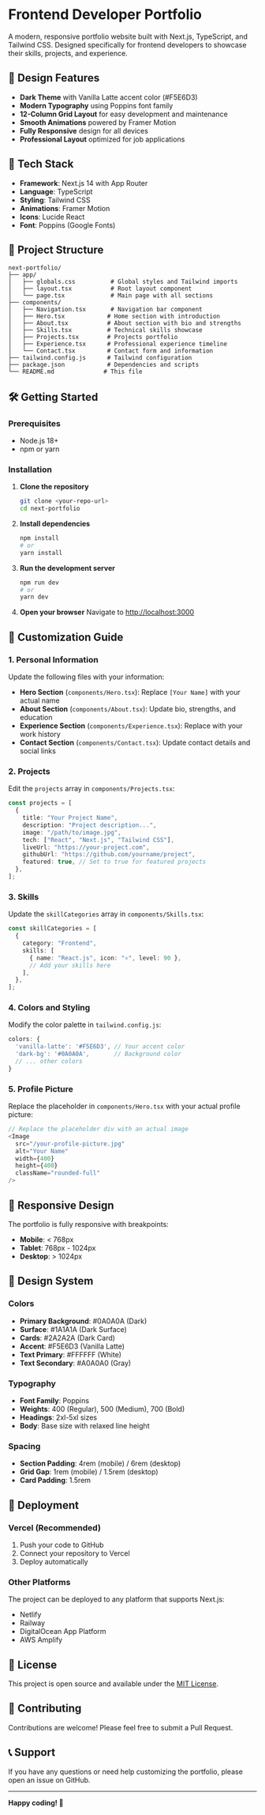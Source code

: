 # Frontend Developer Portfolio

A modern, responsive portfolio website built with Next.js, TypeScript, and Tailwind CSS. Designed specifically for frontend developers to showcase their skills, projects, and experience.

## 🎨 Design Features

- **Dark Theme** with Vanilla Latte accent color (#F5E6D3)
- **Modern Typography** using Poppins font family
- **12-Column Grid Layout** for easy development and maintenance
- **Smooth Animations** powered by Framer Motion
- **Fully Responsive** design for all devices
- **Professional Layout** optimized for job applications

## 🚀 Tech Stack

- **Framework**: Next.js 14 with App Router
- **Language**: TypeScript
- **Styling**: Tailwind CSS
- **Animations**: Framer Motion
- **Icons**: Lucide React
- **Font**: Poppins (Google Fonts)

## 📁 Project Structure

```
next-portfolio/
├── app/
│   ├── globals.css          # Global styles and Tailwind imports
│   ├── layout.tsx           # Root layout component
│   └── page.tsx             # Main page with all sections
├── components/
│   ├── Navigation.tsx       # Navigation bar component
│   ├── Hero.tsx            # Home section with introduction
│   ├── About.tsx           # About section with bio and strengths
│   ├── Skills.tsx          # Technical skills showcase
│   ├── Projects.tsx        # Projects portfolio
│   ├── Experience.tsx      # Professional experience timeline
│   └── Contact.tsx         # Contact form and information
├── tailwind.config.js      # Tailwind configuration
├── package.json            # Dependencies and scripts
└── README.md              # This file
```

## 🛠️ Getting Started

### Prerequisites

- Node.js 18+
- npm or yarn

### Installation

1. **Clone the repository**

   ```bash
   git clone <your-repo-url>
   cd next-portfolio
   ```

2. **Install dependencies**

   ```bash
   npm install
   # or
   yarn install
   ```

3. **Run the development server**

   ```bash
   npm run dev
   # or
   yarn dev
   ```

4. **Open your browser**
   Navigate to [http://localhost:3000](http://localhost:3000)

## 🎯 Customization Guide

### 1. Personal Information

Update the following files with your information:

- **Hero Section** (`components/Hero.tsx`): Replace `[Your Name]` with your actual name
- **About Section** (`components/About.tsx`): Update bio, strengths, and education
- **Experience Section** (`components/Experience.tsx`): Replace with your work history
- **Contact Section** (`components/Contact.tsx`): Update contact details and social links

### 2. Projects

Edit the `projects` array in `components/Projects.tsx`:

```typescript
const projects = [
  {
    title: "Your Project Name",
    description: "Project description...",
    image: "/path/to/image.jpg",
    tech: ["React", "Next.js", "Tailwind CSS"],
    liveUrl: "https://your-project.com",
    githubUrl: "https://github.com/yourname/project",
    featured: true, // Set to true for featured projects
  },
];
```

### 3. Skills

Update the `skillCategories` array in `components/Skills.tsx`:

```typescript
const skillCategories = [
  {
    category: "Frontend",
    skills: [
      { name: "React.js", icon: "⚛️", level: 90 },
      // Add your skills here
    ],
  },
];
```

### 4. Colors and Styling

Modify the color palette in `tailwind.config.js`:

```javascript
colors: {
  'vanilla-latte': '#F5E6D3', // Your accent color
  'dark-bg': '#0A0A0A',       // Background color
  // ... other colors
}
```

### 5. Profile Picture

Replace the placeholder in `components/Hero.tsx` with your actual profile picture:

```typescript
// Replace the placeholder div with an actual image
<Image
  src="/your-profile-picture.jpg"
  alt="Your Name"
  width={400}
  height={400}
  className="rounded-full"
/>
```

## 📱 Responsive Design

The portfolio is fully responsive with breakpoints:

- **Mobile**: < 768px
- **Tablet**: 768px - 1024px
- **Desktop**: > 1024px

## 🎨 Design System

### Colors

- **Primary Background**: #0A0A0A (Dark)
- **Surface**: #1A1A1A (Dark Surface)
- **Cards**: #2A2A2A (Dark Card)
- **Accent**: #F5E6D3 (Vanilla Latte)
- **Text Primary**: #FFFFFF (White)
- **Text Secondary**: #A0A0A0 (Gray)

### Typography

- **Font Family**: Poppins
- **Weights**: 400 (Regular), 500 (Medium), 700 (Bold)
- **Headings**: 2xl-5xl sizes
- **Body**: Base size with relaxed line height

### Spacing

- **Section Padding**: 4rem (mobile) / 6rem (desktop)
- **Grid Gap**: 1rem (mobile) / 1.5rem (desktop)
- **Card Padding**: 1.5rem

## 🚀 Deployment

### Vercel (Recommended)

1. Push your code to GitHub
2. Connect your repository to Vercel
3. Deploy automatically

### Other Platforms

The project can be deployed to any platform that supports Next.js:

- Netlify
- Railway
- DigitalOcean App Platform
- AWS Amplify

## 📄 License

This project is open source and available under the [MIT License](LICENSE).

## 🤝 Contributing

Contributions are welcome! Please feel free to submit a Pull Request.

## 📞 Support

If you have any questions or need help customizing the portfolio, please open an issue on GitHub.

---

**Happy coding! 🎉**
